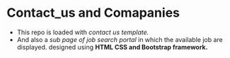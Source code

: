 # Contact_us  and Comapanies
  - This repo is loaded with <i>contact us template.</i>
  - And also a <i>sub page of job search portal</i> in which the available job are displayed.
  designed using <b>HTML CSS and Bootstrap framework.
